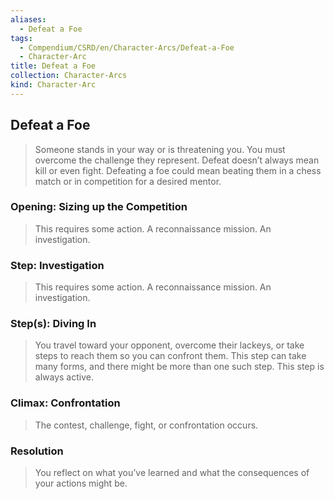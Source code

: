 ```yaml
---
aliases:
  - Defeat a Foe
tags:
  - Compendium/CSRD/en/Character-Arcs/Defeat-a-Foe
  - Character-Arc
title: Defeat a Foe
collection: Character-Arcs
kind: Character-Arc
---
```

## Defeat a Foe  
>Someone stands in your way or is threatening you. You must overcome the challenge they represent. Defeat doesn’t always mean kill or even fight. Defeating a foe could mean beating them in a chess match or in competition for a desired mentor.  
  
### Opening: Sizing up the Competition   
>This requires some action. A reconnaissance mission. An investigation.  
### Step: Investigation  
>This requires some action. A reconnaissance mission. An investigation.  
### Step(s): Diving In    
>You travel toward your opponent, overcome their lackeys, or take steps to reach them so you can confront them. This step can take many forms, and there might be more than one such step. This step is always active.  
### Climax: Confrontation   
>The contest, challenge, fight, or confrontation occurs.   
### Resolution   
>You reflect on what you’ve learned and what the consequences of your actions might be.  
